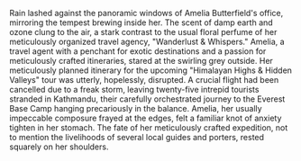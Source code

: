 Rain lashed against the panoramic windows of Amelia Butterfield's office, mirroring the tempest brewing inside her.  The scent of damp earth and ozone clung to the air, a stark contrast to the usual floral perfume of her meticulously organized travel agency, "Wanderlust & Whispers."  Amelia, a travel agent with a penchant for exotic destinations and a passion for meticulously crafted itineraries, stared at the swirling grey outside.  Her meticulously planned itinerary for the upcoming  "Himalayan Highs & Hidden Valleys" tour was utterly, hopelessly, disrupted.  A crucial flight had been cancelled due to a freak storm, leaving twenty-five intrepid tourists stranded in Kathmandu, their carefully orchestrated journey to the Everest Base Camp hanging precariously in the balance.  Amelia, her usually impeccable composure frayed at the edges, felt a familiar knot of anxiety tighten in her stomach.  The fate of her meticulously crafted expedition, not to mention the livelihoods of several local guides and porters, rested squarely on her shoulders.

